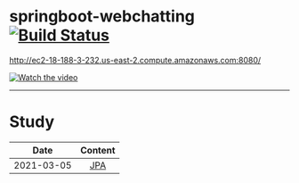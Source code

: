 # springboot-webchatting [![Build Status](https://travis-ci.org/jokerKwu/springboot-webchatting.svg?branch=master)](https://travis-ci.org/jokerKwu/springboot-webchatting)


http://ec2-18-188-3-232.us-east-2.compute.amazonaws.com:8080/

[![Watch the video](https://i.imgur.com/vKb2F1B.png)](https://user-images.githubusercontent.com/35329247/107924872-ffb95880-6fb6-11eb-9674-3f69f6f25852.mp4)

----------------------------------------------------------
# Study 
 Date | Content 
  ---|:---:
   2021-03-05 | [ JPA ](https://github.com/jokerKwu/webBoard/blob/master/study/JPA.md)
   
   
   
   
